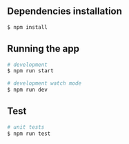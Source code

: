 ## Dependencies installation

```bash
$ npm install
```

## Running the app

```bash
# development
$ npm run start

# development watch mode
$ npm run dev
```

## Test

```bash
# unit tests
$ npm run test
```
